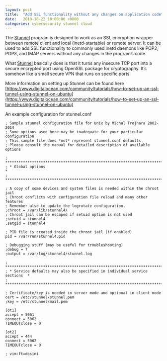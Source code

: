 ```yaml
---
layout: post
title:  "Add SSL functionality without any changes on application code"
date:   2018-10-22 10:00:00 +0800
categories: cybersecurity stunnel cloud
---
```

The [Stunnel](https://www.stunnel.org/) program is designed to work as an SSL encryption wrapper between remote client and local (inetd-startable) or remote server. It can be used to add SSL functionality to commonly used inetd daemons like POP2, POP3, and IMAP servers without any changes in the program’s code.

What [Stunnel](https://www.stunnel.org/) basically does is that it turns any insecure TCP port into a secure encrypted port using OpenSSL package for cryptography. It’s somehow like a small secure VPN that runs on specific ports.

More information on setting up Stunnel can be found here [https://www.digitalocean.com/community/tutorials/how-to-set-up-an-ssl-tunnel-using-stunnel-on-ubuntu](https://www.digitalocean.com/community/tutorials/how-to-set-up-an-ssl-tunnel-using-stunnel-on-ubuntu)

An example configuration for stunnel.conf 
```
; Sample stunnel configuration file for Unix by Michal Trojnara 2002-2014
; Some options used here may be inadequate for your particular configuration
; This sample file does *not* represent stunnel.conf defaults
; Please consult the manual for detailed description of available options

; **************************************************************************
; * Global options                                                         *
; **************************************************************************

; A copy of some devices and system files is needed within the chroot jail
; Chroot conflicts with configuration file reload and many other features
; Remember also to update the logrotate configuration.
;chroot = /var/lib/stunnel4/
; Chroot jail can be escaped if setuid option is not used
;setuid = stunnel4
;setgid = stunnel4

; PID file is created inside the chroot jail (if enabled)
pid = /var/run/stunnel4.pid

; Debugging stuff (may be useful for troubleshooting)
;debug = 7
;output = /var/log/stunnel4/stunnel.log

; **************************************************************************
; * Service defaults may also be specified in individual service sections  *
; **************************************************************************

; Certificate/key is needed in server mode and optional in client mode
cert = /etc/stunnel/stunnel.pem
;key = /etc/stunnel/mail.pem

[ot1]
accept = 5061
connect = 5062
TIMEOUTclose = 0

[ot2]
accept = 444
connect = 5062
TIMEOUTclose = 0

; vim:ft=dosini
```